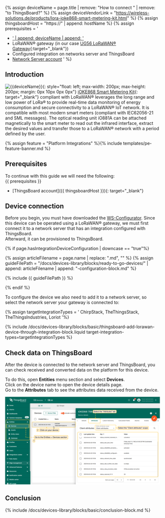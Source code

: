 
{% assign deviceName = page.title | remove: "How to connect " | remove: "to ThingsBoard?" %}
{% assign deviceVendorLink = "https://wireless-solutions.de/products/lora-ioke868-smart-metering-kit.html" %}
{% assign thingsboardHost = "https://" | append: hostName %}
{% assign prerequisites = '
- <a href="' | append: deviceVendorLink | append: '" target="_blank">' | append: deviceName | append: '</a>
- LoRaWAN® gateway (in our case [UG56 LoRaWAN® Gateway](/docs/pe/devices-library/ug56-lorawan-gateway/){:target="_blank"})
- Configured integration on networks server and ThingsBoard
- [Network Server account](#device-connection)
'
 %}

## Introduction

![{{deviceName}}](/images/devices-library/{{page.deviceImageFileName}}){: style="float: left; max-width: 200px; max-height: 200px; margin: 0px 10px 0px 0px"}
[iOKE868 Smart Metering Kit]({{deviceVendorLink}}){: target="_blank"} compliant with LoRaWAN® leverages the long range and low power of LoRa® to provide real-time data monitoring of energy consumption and secure connectivity to a LoRaWAN® IoT network. It is compatible with most modern smart meters (compliant with IEC62056-21 and SML messages). The optical reading unit iO881A can be attached magnetically to the smart meter to read out the infrared interface, extract the desired values and transfer those to a LoRaWAN® network with a period defined by the user.  

{% assign feature = "Platform Integrations" %}{% include templates/pe-feature-banner.md %}
<br>

## Prerequisites

To continue with this guide we will need the following:  
{{ prerequisites }}
- [ThingsBoard account]({{ thingsboardHost }}){: target="_blank"}


## Device connection

Before you begin, you must have downloaded the [WS-Configurator](https://wireless-solutions.de/downloads.html). Since this device can be operated using a LoRaWAN® gateway, we must first connect it to a network server that has an integration configured with ThingsBoard.  
Afterward, it can be provisioned to ThingsBoard.

{% if page.hasIntegrationDeviceConfiguration | downcase == "true"%}

{% assign articleFilename = page.name |  replace: ".md", "" %}
{% assign guideFilePath = "/docs/devices-library/blocks/ready-to-go-devices/" | append: articleFilename | append: "-configuration-block.md" %}

{% include {{ guideFilePath }} %}

{% endif %}

To configure the device we also need to add it to a network server, so select the network server your gateway is connected to:  

{% assign targetIntegrationTypes = '
ChirpStack,
TheThingsStack,
TheThingsIndustries,
Loriot
'%}

{% include /docs/devices-library/blocks/basic/thingsboard-add-lorawan-device-through-integration-block.liquid target-integration-types=targetIntegrationTypes %}


## Check data on ThingsBoard

After the device is connected to the network server and ThingsBoard, you can check received and converted data on the platform for this device.  

To do this, open **Entities** menu section and select **Devices**.  
Click on the device name to open the device details page.  
Go to the **Attributes** tab to see the attributes data received from the device.  

![LoRaWAN device data](/images/devices-library/lorawan-ioke868-data.png)


## Conclusion

{% include /docs/devices-library/blocks/basic/conclusion-block.md %}
